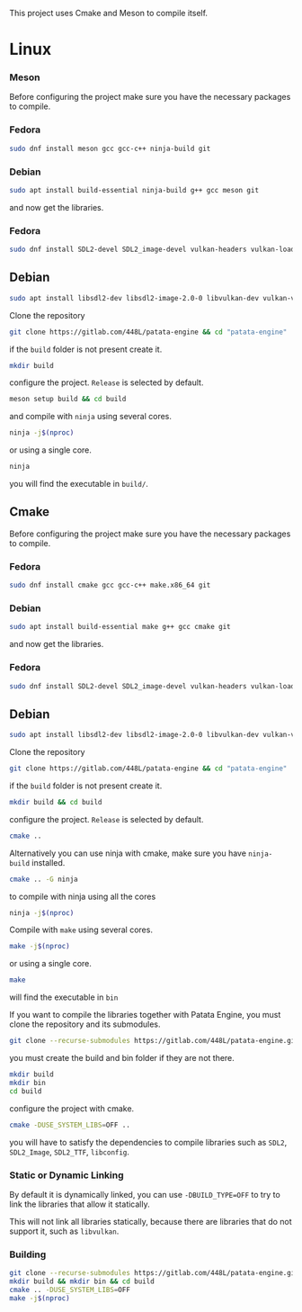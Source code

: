 This project uses Cmake and Meson to compile itself.

# Linux
### Meson
Before configuring the project make sure you have the necessary packages to compile.

### Fedora
```bash
sudo dnf install meson gcc gcc-c++ ninja-build git
```
### Debian

```bash
sudo apt install build-essential ninja-build g++ gcc meson git
```

and now get the libraries.

### Fedora
```bash
sudo dnf install SDL2-devel SDL2_image-devel vulkan-headers vulkan-loader-devel vulkan-validation-layers-devel
```

## Debian
```bash
sudo apt install libsdl2-dev libsdl2-image-2.0-0 libvulkan-dev vulkan-validationlayers vulkan-validationlayers-dev
```

Clone the repository

```bash
git clone https://gitlab.com/448L/patata-engine && cd "patata-engine"
```

if the `build` folder is not present create it.

```bash
mkdir build
```

configure the project. `Release` is selected by default.

```bash
meson setup build && cd build
```

and compile with `ninja` using several cores.

```bash
ninja -j$(nproc)
```

or using a single core.

```bash
ninja
```

you will find the executable in `build/`.

## Cmake

Before configuring the project make sure you have the necessary packages to compile.

### Fedora
```bash
sudo dnf install cmake gcc gcc-c++ make.x86_64 git
```
### Debian

```bash
sudo apt install build-essential make g++ gcc cmake git
```

and now get the libraries.

### Fedora
```bash
sudo dnf install SDL2-devel SDL2_image-devel vulkan-headers vulkan-loader-devel vulkan-validation-layers-devel
```

## Debian
```bash
sudo apt install libsdl2-dev libsdl2-image-2.0-0 libvulkan-dev vulkan-validationlayers vulkan-validationlayers-dev
```

Clone the repository

```bash
git clone https://gitlab.com/448L/patata-engine && cd "patata-engine"
```

if the `build` folder is not present create it.

```bash
mkdir build && cd build
```

configure the project. `Release` is selected by default.

```bash
cmake ..
```

Alternatively you can use ninja with cmake, make sure you have `ninja-build` installed.

```bash
cmake .. -G ninja
```

to compile with ninja using all the cores

```bash
ninja -j$(nproc)
```

Compile with `make` using several cores.
```bash
make -j$(nproc)
```

or using a single core.

```bash
make
```

will find the executable in `bin`

If you want to compile the libraries together with Patata Engine, you must clone the repository and its submodules.

```bash
git clone --recurse-submodules https://gitlab.com/448L/patata-engine.git


```

you must create the build and bin folder if they are not there.

```bash
mkdir build
mkdir bin
cd build
```

configure the project with cmake.

```bash
cmake -DUSE_SYSTEM_LIBS=OFF ..
```

you will have to satisfy the dependencies to compile libraries such as `SDL2`, `SDL2_Image`, `SDL2_TTF`, `libconfig`.

### Static or Dynamic Linking
By default it is dynamically linked, you can use `-DBUILD_TYPE=OFF` to try to link the libraries that allow it statically.

This will not link all libraries statically, because there are libraries that do not support it, such as `libvulkan`.

### Building
```bash
git clone --recurse-submodules https://gitlab.com/448L/patata-engine.git && cd patata-engine
mkdir build && mkdir bin && cd build
cmake .. -DUSE_SYSTEM_LIBS=OFF
make -j$(nproc)
```